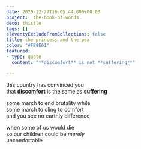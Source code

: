 ```yaml
---
date: 2020-12-27T16:05:44.000+00:00
project:  the-book-of-words
deco: thistle
tags: []
eleventyExcludeFromCollections: false
title: the princess and the pea
color: "#FB9E61"
featured:
- type: quote
  content: "**discomfort** is not **suffering**"

---
```

this country has convinced you  
that **discomfort** is the same as **suffering**

some march to end brutality while  
some march to cling to comfort  
and you see no earthly difference

when some of us would die  
so our children could be _merely_  
uncomfortable